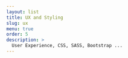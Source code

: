 ```yaml
---
layout: list
title: UX and Styling
slug: ux
menu: true
order: 5
description: >
  User Experience, CSS, SASS, Bootstrap ...
---
```

